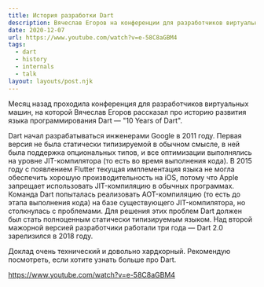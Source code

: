 ```yaml
---
title: История разработки Dart
description: Вячеслав Егоров на конференции для разработчиков виртуальных машин рассказал про историю развития языка Dart
date: 2020-12-07
url: https://www.youtube.com/watch?v=e-58C8aGBM4
tags:
  - dart
  - history
  - internals
  - talk
layout: layouts/post.njk
---
```

Месяц назад проходила конференция для разработчиков виртуальных машин, на которой Вячеслав Егоров рассказал про историю развития языка программирования Dart — "10 Years of Dart".

Dart начал разрабатываться инженерами Google в 2011 году. Первая версия не была статически типизируемой в обычном смысле, в ней была поддержка опциональных типов, и все оптимизации выполнялись на уровне JIT-компилятора (то есть во время выполнения кода). В 2015 году с появлением Flutter текущая имплементация языка не могла обеспечить хорошую производительность на iOS, потому что Apple запрещает использовать JIT-компиляцию в обычных программах. Команда Dart попыталась реализовать AOT-компиляцию (то есть до этапа выполнения кода) на базе существующего JIT-компилятора, но столкнулась с проблемами. Для решения этих проблем Dart должен был стать полноценным статически типизируемым языком. Над второй мажорной версией разработчики работали три года — Dart 2.0 зарелизился в 2018 году.

Доклад очень технический и довольно хардкорный. Рекомендую посмотреть, если хотите узнать больше про Dart.

https://www.youtube.com/watch?v=e-58C8aGBM4
